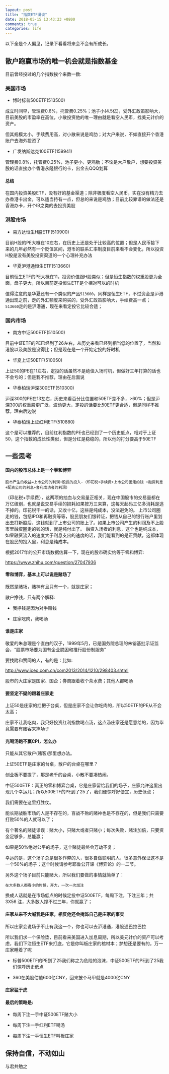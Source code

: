 ```yaml
---
layout: post
title: "指数ETF漫谈"
date: 2018-05-15 13:43:23 +0800
comments: true
categories: life
---
```


以下全是个人偏见，记录下看看将来会不会有所成长。

## 散户跑赢市场的唯一机会就是指数基金

<!-- more -->

目前曾经投过的几个指数挨个来数一数:


### 美国市场

* 博时标普500ETF(513500)

成立时间早，管理费0.6%，托管费0.25%；池子小(4.5亿)，受外汇政策影响大，目前美股的市盈率在高位，小散投资他的唯一理由就是看空人民币，找美元计价的资产。

但其规模太小，手续费用高，对小散来说是鸡肋；对大户来说，不如直接开个香港账户去海外投资了


* 广发纳斯达克100ETF(159941)

管理费0.8%，托管费0.25%，池子更小，更鸡肋；不论是大户散户，想要投资美股的话直接办个香港永隆银行的卡，出金去QQQ划算


#### 总结

在国内投资美股ETF，没有好的基金渠道；除非极度看空人民币，实在没有精力去办香港卡出金，可以适当持有一点，但总的来说是鸡肋；目前比较靠谱的做法还是香港办卡，开个IB之类的去投资美股


### 港股市场

* 易方达恒生H股ETF(510900)

目前H股的PE大概在10左右，在历史上还是处于比较高的位置；但是人民币接下来的几年必然有一个贬值区间，港币的联系汇率制度目前来看不会变化，所以投资H股是没有美股投资渠道的一个心理补充办法


* 华夏沪港通恒生ETF(513660)

目前恒生ETF的PE大概在11，投资价值跟H股类似；但是恒生指数的权重股更为全面，盘子更大，所以目前定投恒生ETF是个相对可以的时机

值得注意的是华夏还有一个类似的产品`513600`，同样是恒生ETF，不过资金是沪港通出现之前，走的外汇额度来购买的，受外汇政策影响大，手续费高一点； `513660`走的是沪港通，现在来看定投它比较合适；


### 国内市场

* 南方中证500ETF(510500)

目前中证ETF的PE已经到了26左右，从历史来看已经到相当低的位置了，当然和港股以及美股是没得比；但是现在是一个开始定投的好时机


* 华夏上证50ETF(510050)

上证50的PE在11左右，定投的话虽然不是绝佳入场时机，但做好三年打算的话也不会亏的；但是我不推荐，理由在后面说

* 华泰柏瑞沪深300ETF(510300)

沪深300的PE在13左右，历史来看百分比位置和50ETF差不多，>60%；但是沪深300的权重股更广泛，波动更大，定投的话要比50ETF更合适，但是同样不推荐，理由后边说


* 华泰柏瑞上证红利ETF(510880)

这个是可以推荐的，目前红利指数的PE也已经到了一个历史低点，相对于上证50，这个指数的成长性类似，但是分红是稳稳的，所以他的打分要高于50ETF


## 一些思考

#### 国内的股市总体上是一个零和博弈

```
股市产生的收益=上市公司的利润+股民的投入-（印花税+手续费+上市公司圈走的钱 +融资利息+配资公司的利息+套利成功者的利润）
```

（印花税+手续费），这两项的抽血与交易量正相关，现在中国股市的交易量都在万亿级别，也就是说交易手续的损耗如果按万三来算，这每天起码三亿多消耗是逃不掉的。印花税千一的话，又收十亿，这些是纯成本，没法避免的。
上市公司圈走的钱，包括IPO和再融资等等，股民朋友们银转证，把钱从自己的银行账户里划出去打新股后，这钱就到了上市公司的账上了。如果上市公司产生的利润及不上股市里融资圈走的钱的话，就是纯付出了。
融资入场者的利息，这个也是纯成本，如果融资流入的速度大于利息支出的速度的话，我们能看到的是正贡献，这都体现在股民的投入里，利息是纯成本。

根据2017年的公开市场数据估算一下，现在的股市确实约等于零和博弈:

https://www.zhihu.com/question/27047936


#### 零和博弈，基本上可以说是赌场了

既然是赌场，赌神有且只有一个，就是庄家；

散户挣钱，只有两个解释:

* 我挣钱是因为对手赔钱

* 庄家吃肉，我喝汤

#### 谁是庄家

敬爱的朱总理是个直白的汉子，1999年5月，已是国务院总理的朱镕基批示证监会，“股票市场要为国有企业脱困和推行股份制服务”

要找附和赞同的人，有的是：比如:

http://www.iceo.com.cn/com2013/2014/1210/298403.shtml

股市的大庄家是国家、国企；券商跟着收个茶水费；其他人都喝汤

#### 要坚定不疑的跟着庄家走

上证50是庄家的扛把子台桌，但是庄家不会让你吃肉的，所以50ETF的PE从不会太高；

庄家不让我吃肉，我只好投资红利指数喝点汤，这点汤庄家还是愿意给的，因为毕竟需要有赌客来捧场子

#### 光喝汤跑不赢CPI，怎么办

只能从其它散户(赌客)那里想办法。

上证50ETF是庄家的台桌，散户的台桌在哪里？

创业板不要提了，那是老千的台桌，小散不要凑热闹。

中证500ETF：真正的零和博弈台桌，它是庄家留给我们的场子，庄家允许这里出现几个幸运儿；所以500ETF的PE到了25了，我们便惊呼好便宜，历史低点；

我们需要在这里打胜仗。

能长期战胜市场的人是不存在的，百战不殆的赌神也是不存在的，但是我们只需要打败50%的人就可以了；

有个著名的赌徒谬误：赌大小，只赌大或者只赌小；每次失败，赌注加倍，只要资金足够多，总能赢；

如果是50%绝对公平的场子，这个赌徒最终会万劫不复；

幸运的是，这个场子总是很多作弊的人，很多自做聪明的人，很多意外保证这不是一个50%的场子；这个时候请参考耶鲁公开课《博弈论》的一二节。

另外这个场子目前只能赌大，所以我们要做的事情就简单了：

`在大多数人都看小的时候，开大，一次一次加注`

换成人话就是在市场低点的时候定投中证500ETF，每周下注，下注三年；共3X56 注，大多数人撑不过三年，你就赢了；


#### 庄家从来不大喊我是庄家，相反他还会掩饰自己是庄家的事实

所以庄家会说场子不止有我这一个，你也可以去沪港通，港股通巴拉巴拉

所以我们求一个保险垫，目前看来美国进入加息周期，所以美元计价的资产可以考虑，我们下注恒生ETF来打底，它是你叫板庄家的棺材本；梦想还是要有的，万一庄家睡着了呢

* 标普500ETF的PE到了25我们称之为危险的泡沫，中证500ETF的PE到了25我们惊呼历史低点

* 360在美股估值600亿CNY，回来披个马甲就是4000亿CNY

#### 庄家猛于虎

#### 最后的策略是:

* 每周下注一手中证500ETF赌大小

* 每周下注一手红利ETF喝汤

* 每周下注一手恒生ETF叫板庄家


## 保持自信，不动如山

与君共勉之
